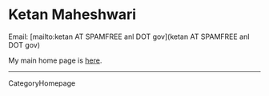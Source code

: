 # Ketan Maheshwari

Email: [mailto:ketan AT SPAMFREE anl DOT gov](ketan AT SPAMFREE anl DOT gov)

My main home page is [here](http://www.mcs.anl.gov/~ketan).

----
CategoryHomepage
